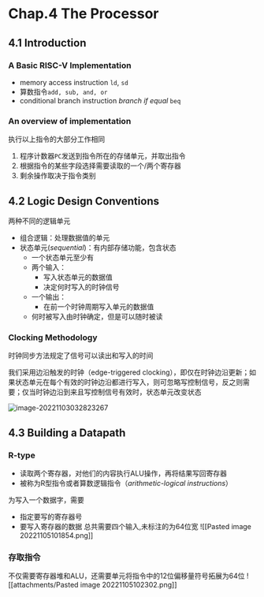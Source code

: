 # Chap.4 The Processor

## 4.1 Introduction

### A Basic RISC-V Implementation
- memory access instruction `ld`, `sd`
- 算数指令`add, sub, and, or`
- conditional branch instruction *branch if equal* `beq`

### An overview of implementation
执行以上指令的大部分工作相同
1. 程序计数器`PC`发送到指令所在的存储单元，并取出指令
2. 根据指令的某些字段选择需要读取的一个/两个寄存器
3. 剩余操作取决于指令类别

## 4.2 Logic Design Conventions

两种不同的逻辑单元
- 组合逻辑：处理数据值的单元
- 状态单元(*sequential*)：有内部存储功能，包含状态
    - 一个状态单元至少有
    - 两个输入：
        - 写入状态单元的数据值
        - 决定何时写入的时钟信号
    - 一个输出：
        - 在前一个时钟周期写入单元的数据值
    - 何时被写入由时钟确定，但是可以随时被读

### Clocking Methodology

时钟同步方法规定了信号可以读出和写入的时间

我们采用边沿触发的时钟（edge-triggered clocking），即仅在时钟边沿更新；如果状态单元在每个有效的时钟边沿都进行写入，则可忽略写控制信号，反之则需要；仅当时钟边沿到来且写控制信号有效时，状态单元改变状态

![image-20221103032823267](image-20221103032823267.png)

## 4.3 Building a Datapath

### R-type

- 读取两个寄存器，对他们的内容执行ALU操作，再将结果写回寄存器
- 被称为R型指令或者算数逻辑指令（*arithmetic-logical instructions*）

为写入一个数据字，需要
- 指定要写的寄存器号
- 要写入寄存器的数据
总共需要四个输入,未标注的为64位宽
![[Pasted image 20221105101854.png]]
### 存取指令

不仅需要寄存器堆和ALU，还需要单元将指令中的12位偏移量符号拓展为64位
![[attachments/Pasted image 20221105102302.png]]

